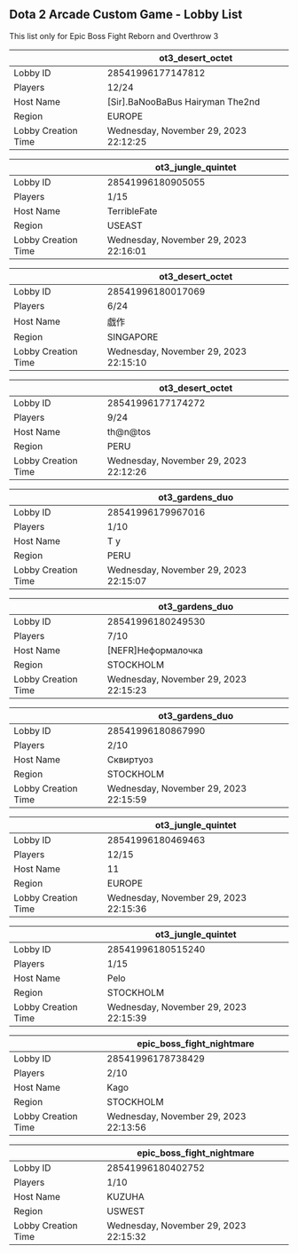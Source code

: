 ## Dota 2 Arcade Custom Game - Lobby List

This list only for Epic Boss Fight Reborn and Overthrow 3

|  | ot3_desert_octet |
| ------ | ------ |
| Lobby ID | 28541996177147812 |
| Players | 12/24 |
| Host Name | [Sir].BaNooBaBus Hairyman The2nd |
| Region | EUROPE |
| Lobby Creation Time | Wednesday, November 29, 2023 22:12:25 |


|  | ot3_jungle_quintet |
| ------ | ------ |
| Lobby ID | 28541996180905055 |
| Players | 1/15 |
| Host Name | TerribleFate |
| Region | USEAST |
| Lobby Creation Time | Wednesday, November 29, 2023 22:16:01 |


|  | ot3_desert_octet |
| ------ | ------ |
| Lobby ID | 28541996180017069 |
| Players | 6/24 |
| Host Name | 戯作 |
| Region | SINGAPORE |
| Lobby Creation Time | Wednesday, November 29, 2023 22:15:10 |


|  | ot3_desert_octet |
| ------ | ------ |
| Lobby ID | 28541996177174272 |
| Players | 9/24 |
| Host Name | th@n@tos |
| Region | PERU |
| Lobby Creation Time | Wednesday, November 29, 2023 22:12:26 |


|  | ot3_gardens_duo |
| ------ | ------ |
| Lobby ID | 28541996179967016 |
| Players | 1/10 |
| Host Name | T y |
| Region | PERU |
| Lobby Creation Time | Wednesday, November 29, 2023 22:15:07 |


|  | ot3_gardens_duo |
| ------ | ------ |
| Lobby ID | 28541996180249530 |
| Players | 7/10 |
| Host Name | [NEFR]Неформалочка |
| Region | STOCKHOLM |
| Lobby Creation Time | Wednesday, November 29, 2023 22:15:23 |


|  | ot3_gardens_duo |
| ------ | ------ |
| Lobby ID | 28541996180867990 |
| Players | 2/10 |
| Host Name | Сквиртуоз |
| Region | STOCKHOLM |
| Lobby Creation Time | Wednesday, November 29, 2023 22:15:59 |


|  | ot3_jungle_quintet |
| ------ | ------ |
| Lobby ID | 28541996180469463 |
| Players | 12/15 |
| Host Name | 11 |
| Region | EUROPE |
| Lobby Creation Time | Wednesday, November 29, 2023 22:15:36 |


|  | ot3_jungle_quintet |
| ------ | ------ |
| Lobby ID | 28541996180515240 |
| Players | 1/15 |
| Host Name | Pelo |
| Region | STOCKHOLM |
| Lobby Creation Time | Wednesday, November 29, 2023 22:15:39 |


|  | epic_boss_fight_nightmare |
| ------ | ------ |
| Lobby ID | 28541996178738429 |
| Players | 2/10 |
| Host Name | Kago |
| Region | STOCKHOLM |
| Lobby Creation Time | Wednesday, November 29, 2023 22:13:56 |


|  | epic_boss_fight_nightmare |
| ------ | ------ |
| Lobby ID | 28541996180402752 |
| Players | 1/10 |
| Host Name | KUZUHA |
| Region | USWEST |
| Lobby Creation Time | Wednesday, November 29, 2023 22:15:32 |


